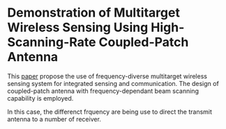 # Demonstration of Multitarget Wireless Sensing Using High-Scanning-Rate Coupled-Patch Antenna

This [paper](paper/Demonstration_of_Multitarget_Wireless_Sensing_Using_High-Scanning-Rate_Coupled-Patch_Antenna.pdf) propose the use of frequency-diverse multitarget wireless sensing system for integrated sensing and communication. The design of coupled-patch antenna with frequency-dependant beam scanning capability is employed.


In this case, the differenct frquency are being use to direct the transmit antenna to a number of receiver.


